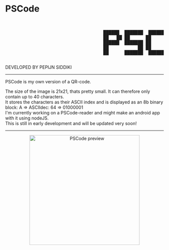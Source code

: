 # PSCode
<pre>
<br>
                                     ██████  ███████  ██████  ██████  ██████  ███████ 
                                     ██   ██ ██      ██      ██    ██ ██   ██ ██      
                                     ██████  ███████ ██      ██    ██ ██   ██ █████   
                                     ██           ██ ██      ██    ██ ██   ██ ██      
                                     ██      ███████  ██████  ██████  ██████  ███████                                 

</pre>
  DEVELOPED BY PEPIJN SIDDIKI
  
_____________________________________________________________________________________________________________________


PSCode is my own version of a QR-code.

The size of the image is 21x21, thats pretty small. It can therefore only contain up to 40 characters.<br>
It stores the characters as their ASCII index and is displayed as an 8b binary block: A => ASCIIdec: 64 => 01000001<br>
I'm currently working on a PSCode-reader and might make an android app with it using nodeJS.<br>
This is still in early development and will be updated very soon! <br>

_____________________________________________________________________________________________________________________

<p align="center">
  <img src="https://i.ibb.co/dgnGM8s/pixil-frame-0.png" width="350" title="PSCode preview">
</p>


